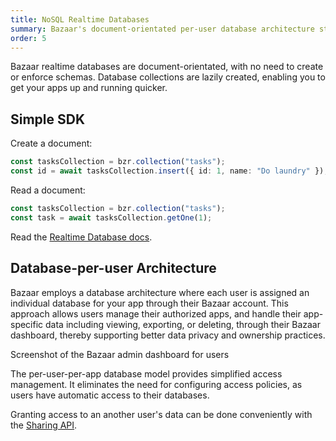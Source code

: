 ```yaml
---
title: NoSQL Realtime Databases
summary: Bazaar's document-orientated per-user database architecture streamlines development and enhances data privacy, featuring an intuitive SDK for efficient realtime operations.
order: 5
---
```


Bazaar realtime databases are document-orientated, with no need to create or enforce schemas. Database collections are lazily created, enabling you to get your apps up and running quicker.

## Simple SDK

Create a document:

```ts
const tasksCollection = bzr.collection("tasks");
const id = await tasksCollection.insert({ id: 1, name: "Do laundry" });
```

Read a document:

```ts
const tasksCollection = bzr.collection("tasks");
const task = await tasksCollection.getOne(1);
```

Read the [Realtime Database docs](/docs/features/realtime-databases).

## Database-per-user Architecture

Bazaar employs a database architecture where each user is assigned
an individual database for your app through their Bazaar account. This
approach allows users manage their authorized apps, and handle their app-specific data including viewing, exporting, or deleting, through
their Bazaar dashboard, thereby supporting better data privacy and
ownership practices.

Screenshot of the Bazaar admin dashboard for users

The per-user-per-app database model provides simplified access management. It eliminates the need for configuring access policies, as users have automatic access to their databases.

Granting access to an another user's data can be done conveniently with the [Sharing API](/features/sharing).

